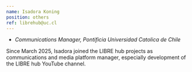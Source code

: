 ```yaml
---
name: Isadora Koning
position: others
ref: librehub@uc.cl
---
```


- _Communications Manager, Pontificia Universidad Catolica de Chile_<br>

Since March 2025, Isadora joined the LIBRE hub projects as communications and media platform manager, especially development of the LIBRE hub YouTube channel.
